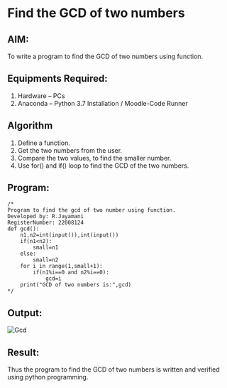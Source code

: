 # Find the GCD of two numbers

## AIM:
To write a program to find the GCD of two numbers using function.

## Equipments Required:
1. Hardware – PCs
2. Anaconda – Python 3.7 Installation / Moodle-Code Runner

## Algorithm
1. Define a function.
2. Get the two numbers from the user.
3. Compare the two values, to find the smaller number.
4. Use for() and if() loop to find the GCD of the two numbers.

## Program:
```
/*
Program to find the gcd of two number using function.
Developed by: R.Jayamani
RegisterNumber: 22008124
def gcd():
    n1,n2=int(input()),int(input())
    if(n1<n2):
        small=n1
    else:
        small=n2
    for i in range(1,small+1):
        if(n1%i==0 and n2%i==0):
            gcd=i
    print("GCD of two numbers is:",gcd)
*/
```

## Output:
![Gcd](https://user-images.githubusercontent.com/85949888/211244383-9944857f-f1c4-46a5-b533-c040f265840a.png)


## Result:
Thus the program to find the GCD of two numbers is written and verified using python programming.
